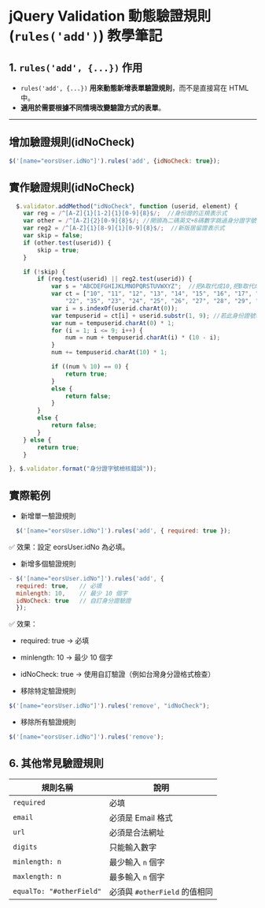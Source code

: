# jQuery Validation 動態驗證規則 (`rules('add')`) 教學筆記

## 1. `rules('add', {...})` 作用
- `rules('add', {...})` **用來動態新增表單驗證規則**，而不是直接寫在 HTML 中。
- **適用於需要根據不同情境改變驗證方式的表單**。

---

## 增加驗證規則(idNoCheck)
```javascript
$('[name="eorsUser.idNo"]').rules('add', {idNoCheck: true});
```

## 實作驗證規則(idNoCheck)
```javascript
  $.validator.addMethod("idNoCheck", function (userid, element) {
    var reg = /^[A-Z]{1}[1-2]{1}[0-9]{8}$/;  //身份證的正規表示式
    var other = /^[A-Z]{2}[0-9]{8}$/; //開頭為二碼英文+8碼數字跳過身分證字號檢核
    var reg2 = /^[A-Z]{1}[8-9]{1}[0-9]{8}$/;  //新版居留證表示式
    var skip = false;
    if (other.test(userid)) {
        skip = true;
    }

    if (!skip) {
        if (reg.test(userid) || reg2.test(userid)) {
            var s = "ABCDEFGHIJKLMNOPQRSTUVWXYZ";  //把A取代成10,把B取代成11...的作法
            var ct = ["10", "11", "12", "13", "14", "15", "16", "17", "34", "18", "19", "20", "21",
                "22", "35", "23", "24", "25", "26", "27", "28", "29", "32", "30", "31", "33"];
            var i = s.indexOf(userid.charAt(0));
            var tempuserid = ct[i] + userid.substr(1, 9); //若此身份證號若是A123456789=>10123456789
            var num = tempuserid.charAt(0) * 1;
            for (i = 1; i <= 9; i++) {
                num = num + tempuserid.charAt(i) * (10 - i);
            }
            num += tempuserid.charAt(10) * 1;

            if ((num % 10) == 0) {
                return true;
            }
            else {
                return false;
            }
        }
        else {
            return false;
        }
    } else {
        return true;
    }

}, $.validator.format("身分證字號檢核錯誤"));
```

## 實際範例
- 新增單一驗證規則
```javascript
  $('[name="eorsUser.idNo"]').rules('add', { required: true });
``` 

✅ 效果：設定 eorsUser.idNo 為必填。

- 新增多個驗證規則
```javascript 
- $('[name="eorsUser.idNo"]').rules('add', {
  required: true,   // 必填
  minlength: 10,    // 最少 10 個字
  idNoCheck: true   // 自訂身分證驗證
  });
``` 
✅ 效果：
- required: true → 必填
- minlength: 10 → 最少 10 個字
- idNoCheck: true → 使用自訂驗證（例如台灣身分證格式檢查）

- 移除特定驗證規則
```javascript 
$('[name="eorsUser.idNo"]').rules('remove', "idNoCheck");
``` 

- 移除所有驗證規則
```javascript 
$('[name="eorsUser.idNo"]').rules('remove');
``` 

## 6. 其他常見驗證規則

| 規則名稱           | 說明                   |
| ------------------ | ---------------------- |
| `required`         | 必填                   |
| `email`            | 必須是 Email 格式      |
| `url`              | 必須是合法網址         |
| `digits`           | 只能輸入數字           |
| `minlength: n`     | 最少輸入 `n` 個字      |
| `maxlength: n`     | 最多輸入 `n` 個字      |
| `equalTo: "#otherField"` | 必須與 `#otherField` 的值相同 |
